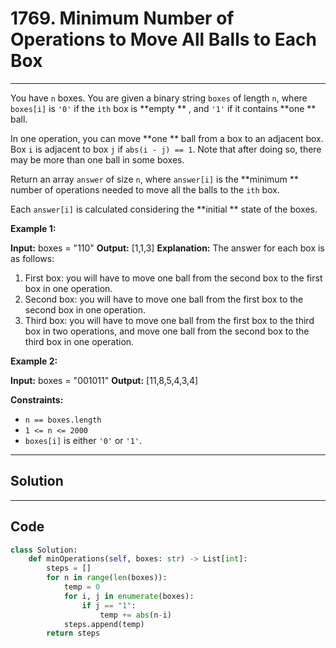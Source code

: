# 1769. Minimum Number of Operations to Move All Balls to Each Box

---

You have `n` boxes. You are given a binary string `boxes` of length `n`, where `boxes[i]` is `'0'` if the `ith` box is **empty ** , and `'1'` if it contains **one ** ball.

In one operation, you can move **one ** ball from a box to an adjacent box. Box `i` is adjacent to box `j` if `abs(i - j) == 1`. Note that after doing so, there may be more than one ball in some boxes.

Return an array `answer` of size `n`, where `answer[i]` is the **minimum ** number of operations needed to move all the balls to the `ith` box.

Each `answer[i]` is calculated considering the **initial ** state of the boxes.

 

**Example 1:**


**Input:** boxes = "110"
**Output:** [1,1,3]
**Explanation:** The answer for each box is as follows:
1) First box: you will have to move one ball from the second box to the first box in one operation.
2) Second box: you will have to move one ball from the first box to the second box in one operation.
3) Third box: you will have to move one ball from the first box to the third box in two operations, and move one ball from the second box to the third box in one operation.


**Example 2:**


**Input:** boxes = "001011"
**Output:** [11,8,5,4,3,4]

 

**Constraints:**

  * `n == boxes.length`
  * `1 <= n <= 2000`
  * `boxes[i]` is either `'0'` or `'1'`.

---

## Solution



---

## Code
```python
class Solution:
    def minOperations(self, boxes: str) -> List[int]:
        steps = []
        for n in range(len(boxes)):
            temp = 0
            for i, j in enumerate(boxes):
                if j == "1":
                    temp += abs(n-i)
            steps.append(temp)
        return steps
```